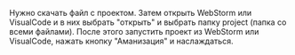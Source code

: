 Нужно скачать файл с проектом. Затем открыть WebStorm или VisualCode и в них выбрать "открыть" и выбрать папку project (папка со всеми файлами). После этого запустить проект из WebStorm или VisualCode, нажать кнопку "Аманизация" и наслаждаться.
